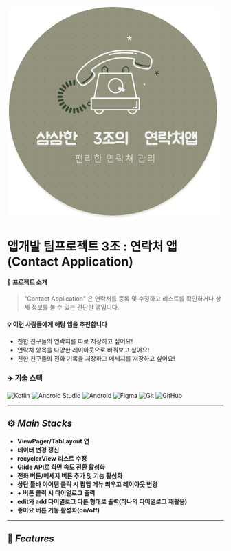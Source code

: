 ![앱개발 숙련주차 팀플 3조 전화앱 로고](https://github.com/Winterwood0118/ContactApp/blob/dev/project_logo.png)
# 앱개발 팀프로젝트 3조 : 연락처 앱(Contact Application)
#### 📄 프로젝트 소개
> "Contact Application" 은 연락처를 등록 및 수정하고 리스트를 확인하거나 상세 정보를 볼 수 있는 간단한 앱입니다.

#### 💡 이런 사람들에게 해당 앱을 추천합니다  
+ 친한 친구들의 연락처를 따로 저장하고 싶어요!
+ 연락처 항목을 다양한 레이아웃으로 바꿔보고 싶어요!
+ 친한 친구들의 전화 기록을 저장하고 메세지를 저장하고 싶어요!

### ✈️ 기술 스택
![Kotlin](https://img.shields.io/badge/kotlin-%237F52FF.svg?style=for-the-badge&logo=kotlin&logoColor=white)
![Android Studio](https://img.shields.io/badge/android%20studio-346ac1?style=for-the-badge&logo=android%20studio&logoColor=white)
![Android](https://img.shields.io/badge/Android-3DDC84?style=for-the-badge&logo=android&logoColor=white)
![Figma](https://img.shields.io/badge/figma-%23F24E1E.svg?style=for-the-badge&logo=figma&logoColor=white)
![Git](https://img.shields.io/badge/git-%23F05033.svg?style=for-the-badge&logo=git&logoColor=white)
![GitHub](https://img.shields.io/badge/github-%23121011.svg?style=for-the-badge&logo=github&logoColor=white)

---
## ⚙️ ***Main Stacks***
+ **ViewPager/TabLayout 연**
+ **데이터 변경 갱신**
+ **recyclerView 리스트 수정**
+ **Glide APi로 화면 속도 전환 활성화**
+ **전화 버튼/메세지 버튼 추가 및 기능 활성화**
+ **상단 툴바 아이템 클릭 시 팝업 메뉴 띄우고 레이아웃 변경**
+ **+ 버튼 클릭 시 다이얼로그 출력**
+ **edit와 add 다이얼로그 다른 형태로 출력(하나의 다이얼로그 재활용)**
+ **좋아요 버튼 기능 활성화(on/off)**
---
## 🐳 ***Features***
